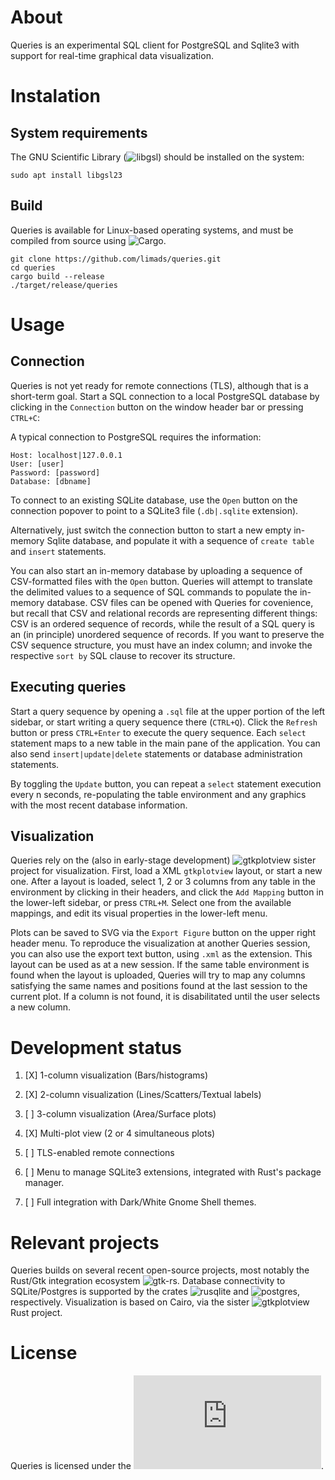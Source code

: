 # About

Queries is an experimental SQL client for PostgreSQL and Sqlite3 with support for real-time graphical data visualization.

# Instalation

## System requirements

The GNU Scientific Library (![libgsl](https://www.gnu.org/software/gsl/)) should be installed on the system:

```
sudo apt install libgsl23
```

## Build

Queries is available for Linux-based operating systems, and must be compiled from source using ![Cargo](https://www.rust-lang.org/tools/install). 

```shell
git clone https://github.com/limads/queries.git
cd queries
cargo build --release
./target/release/queries
```

# Usage

## Connection 

Queries is not yet ready for remote connections (TLS), although that is a short-term goal. Start a SQL connection to a local PostgreSQL database by clicking in the `Connection` button on the window header bar or pressing `CTRL+C`:

A typical connection to PostgreSQL requires the information:

```
Host: localhost|127.0.0.1
User: [user]
Password: [password]
Database: [dbname]
```

To connect to an existing SQLite database, use the `Open` button on the connection popover to point to a SQLite3 file (`.db|.sqlite` extension). 

Alternatively, just switch the connection button to start a new empty in-memory Sqlite database, and populate it with a sequence of `create table` and `insert` statements.

You can also start an in-memory database by uploading a sequence of CSV-formatted files with the `Open` button. Queries will attempt to translate the delimited values to a sequence of SQL commands to populate the in-memory database. CSV files can be opened with Queries for covenience, but recall that CSV and relational records are representing different things: CSV is an ordered sequence of records, while the result of a SQL query is an (in principle) unordered sequence of records. If you want to preserve the CSV sequence structure, you must have an index column; and invoke the respective `sort by` SQL clause to recover its structure.

## Executing queries

Start a query sequence by opening a `.sql` file at the upper portion of the left sidebar, or start writing a query sequence there (`CTRL+Q`). Click the `Refresh` button or press `CTRL+Enter` to execute the query sequence. Each `select` statement maps to a new table in the main pane of the application. You can also send `insert|update|delete` statements or database administration statements. 

By toggling the `Update` button, you can repeat a `select` statement execution every n seconds, re-populating the table environment and any graphics with the most recent database information.

## Visualization

Queries rely on the (also in early-stage development) ![gtkplotview](https://github.com/limads/gtkplotview) sister project for visualization. First, load a XML `gtkplotview` layout, or start a new one. After a layout is loaded, select 1, 2 or 3 columns from any table in the environment by clicking in their headers, and click the `Add Mapping` button in the lower-left sidebar, or press `CTRL+M`. Select one from the available mappings, and edit its visual properties in the lower-left menu.

Plots can be saved to SVG via the `Export Figure` button on the upper right header menu. To reproduce the visualization at another Queries session, you can also use the export text button, using `.xml` as the extension. This layout can be used as at a new session. If the same table environment is found when the layout is uploaded, Queries will try to map any columns satisfying the same names and positions found at the last session to the current plot. If a column is not found, it is disabilitated until the user selects a new column.

# Development status

1. [X] 1-column visualization (Bars/histograms)

2. [X] 2-column visualization (Lines/Scatters/Textual labels)

3. [ ] 3-column visualization (Area/Surface plots)

4. [X] Multi-plot view (2 or 4 simultaneous plots)

5. [ ] TLS-enabled remote connections

6. [ ] Menu to manage SQLite3 extensions, integrated with Rust's package manager.

7. [ ] Full integration with Dark/White Gnome Shell themes.

# Relevant projects

Queries builds on several recent open-source projects, most notably the Rust/Gtk integration ecosystem ![gtk-rs](https://gtk-rs.org/). Database connectivity to SQLite/Postgres is supported by the crates ![rusqlite](https://crates.io/crates/rusqlite) and ![postgres](https://crates.io/crates/postgres), respectively. Visualization is based on Cairo, via the sister ![gtkplotview](https://github.com/limads/gtkplotview) Rust project.

# License

Queries is licensed under the ![GPL v3.0](https://www.gnu.org/licenses/gpl-3.0.en.html).



